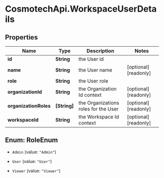 # CosmotechApi.WorkspaceUserDetails

## Properties

Name | Type | Description | Notes
------------ | ------------- | ------------- | -------------
**id** | **String** | the User id | 
**name** | **String** | the User name | [optional] [readonly] 
**role** | **String** | the User role | 
**organizationId** | **String** | the Organization Id context | [optional] [readonly] 
**organizationRoles** | **[String]** | the Organizations roles for the User | [optional] [readonly] 
**workspaceId** | **String** | the Workspace Id context | [optional] [readonly] 



## Enum: RoleEnum


* `Admin` (value: `"Admin"`)

* `User` (value: `"User"`)

* `Viewer` (value: `"Viewer"`)




